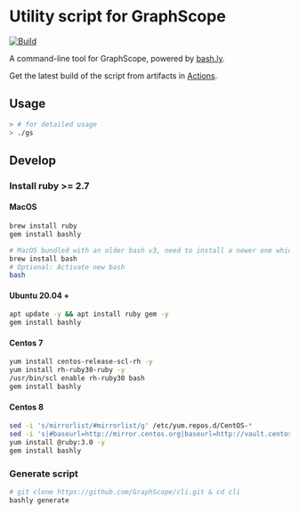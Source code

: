 # Utility script for GraphScope

[![Build](https://github.com/GraphScope/cli/actions/workflows/build.yml/badge.svg)](https://github.com/GraphScope/cli/actions/workflows/build.yml)

A command-line tool for GraphScope, powered by
[bash.ly](https://github.com/DannyBen/bashly). 

Get the latest build of the script from artifacts in [Actions](https://github.com/GraphScope/cli/actions).

## Usage


```bash
> # for detailed usage
> ./gs
```

## Develop

### Install ruby >= 2.7

#### MacOS
```bash
brew install ruby
gem install bashly

# MacOS bundled with an older bash v3, need to install a newer one which version >= 4
brew install bash
# Optional: Activate new bash
bash
```
#### Ubuntu 20.04 +
```bash
apt update -y && apt install ruby gem -y
gem install bashly
```

#### Centos 7
```bash
yum install centos-release-scl-rh -y
yum install rh-ruby30-ruby -y
/usr/bin/scl enable rh-ruby30 bash
gem install bashly
```

#### Centos 8
```bash
sed -i 's/mirrorlist/#mirrorlist/g' /etc/yum.repos.d/CentOS-*
sed -i 's|#baseurl=http://mirror.centos.org|baseurl=http://vault.centos.org|g' /etc/yum.repos.d/CentOS-*
yum install @ruby:3.0 -y
gem install bashly
```

### Generate script
```bash
# git clone https://github.com/GraphScope/cli.git & cd cli
bashly generate
```
